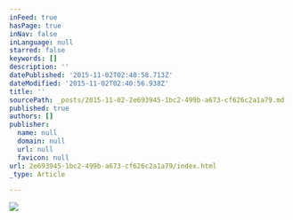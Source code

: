 ```yaml
---
inFeed: true
hasPage: true
inNav: false
inLanguage: null
starred: false
keywords: []
description: ''
datePublished: '2015-11-02T02:40:58.713Z'
dateModified: '2015-11-02T02:40:56.938Z'
title: ''
sourcePath: _posts/2015-11-02-2e693945-1bc2-499b-a673-cf626c2a1a79.md
published: true
authors: []
publisher:
  name: null
  domain: null
  url: null
  favicon: null
url: 2e693945-1bc2-499b-a673-cf626c2a1a79/index.html
_type: Article

---
```

![](https://the-grid-user-content.s3-us-west-2.amazonaws.com/c993858e-f836-4e61-a80c-3cde855fc0c3.jpg)